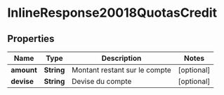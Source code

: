 # InlineResponse20018QuotasCredit

## Properties
Name | Type | Description | Notes
------------ | ------------- | ------------- | -------------
**amount** | **String** | Montant restant sur le compte |  [optional]
**devise** | **String** | Devise du compte |  [optional]
